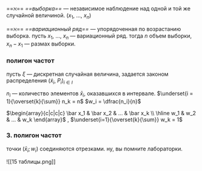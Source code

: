 ==$\aleph$== *==выборка==* — независимое наблюдение над одной и той же случайной величиной. $(x_1,\ ...,\ x_n)$

==$\aleph$== *==вариационный ряд==* — упорядоченная по возрастанию выборка. пусть $x_1,\ ...,\ x_n$ — вариационный ряд. тогда $n$ объем выборки, $x_n - x_1$ — размах выборки.

### полигон частот
пусть $\xi$ — дискретная случайная величина, задается законом распределения $(\tilde x_i,\ P_i)_{i \in I}$

$n_i$ — количество элементов $\bar x_i$, оказавшихся в интервале. $\underset{i = 1}{\overset{k}{\sum}} n_k = n$
$w_i = \dfrac{n_i}{n}$

$\begin{array}{c|c|c|c} \bar x_1 & \bar x_2 & ... & \bar x_k \\ \hline w_1 & w_2 & ... & w_k \end{array}$ , $\underset{i=1}{\overset{k}{\sum}} w_k = 1$

### 3. полигон частот
точки $(\bar x_i; w_i)$ соединяются отрезками. ну, вы помните лабораторки.

![[15 таблицы.png]]